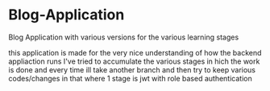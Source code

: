 # Blog-Application
Blog Application with various versions for the various learning stages

this application is made for the very nice understanding of how the backend appliaction runs
I've tried to accumulate the various stages in hich the work is done
and every time ill take another branch and then try to keep various codes/changes in that
 where 1 stage is jwt with role based authentication
 
 

